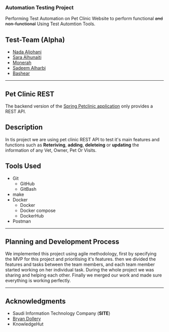 
### Automation Testing Project

 Performing Test Automation on Pet Clinic Website to perform functional ~~and non-functional~~ Using Test Automtion Tools.


## Test-Team (Alpha) 

* [Nada Aljohani](https://github.com/Nada-hs)
* [Sara Alhunaiti](https://github.com/saraAlhunaiti)
* [Monerah](https://github.com/MONERAHS)
* [Sadeem Alharbi](https://github.com/sadeem-alharbi)
* [Bashear](https://github.com/Beshjot) 


--- 

## Pet Clinic REST

The backend version of the [Spring Petclinic application](https://github.com/spring-petclinic/spring-petclinic-angular) only provides a REST API.


## Description

In tis project we are using pet clinic REST API to test it's main features and functions such as **Reteriving**, **adding**, **deleteing** or **updating** the information of any Vet, Owner, Pet Or Visits.

## Tools Used

- Git
    - GitHub
    - GitBash
- make
- Docker
    - Docker
    - Docker compose
    - DockerHub
- Postman


--- 

## Planning and Development Process

We implemented this project using agile methodology, first by specifying the MVP for this project and prioritising it's features.
then we divided the features and tasks between the team members, and each team member started working on her individual task.
During the whole project we was sharing and helping each other.
Finally we merged our work and made sure everything is working perfectly.
 

---

## Acknowledgments

* Saudi Information Technology Company (**SITE**)
* [Bryan Dollery](https://github.com/BryanDollery)
* KnowledgeHut

